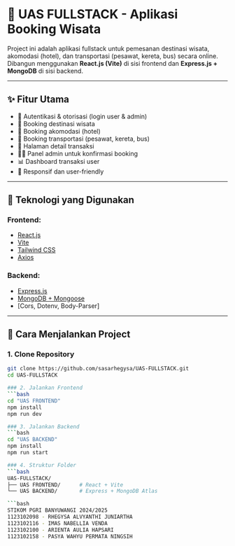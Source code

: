 
# 🧳 UAS FULLSTACK - Aplikasi Booking Wisata

Project ini adalah aplikasi fullstack untuk pemesanan destinasi wisata, akomodasi (hotel), dan transportasi (pesawat, kereta, bus) secara online.  
Dibangun menggunakan **React.js (Vite)** di sisi frontend dan **Express.js + MongoDB** di sisi backend.

---

## ✨ Fitur Utama

- 🔐 Autentikasi & otorisasi (login user & admin)
- 📍 Booking destinasi wisata
- 🏨 Booking akomodasi (hotel)
- 🚗 Booking transportasi (pesawat, kereta, bus)
- 🧾 Halaman detail transaksi
- 👨‍💼 Panel admin untuk konfirmasi booking
- 📊 Dashboard transaksi user
- 📱 Responsif dan user-friendly

---

## 🧰 Teknologi yang Digunakan

### Frontend:
- [React.js](https://reactjs.org/)
- [Vite](https://vitejs.dev/)
- [Tailwind CSS](https://tailwindcss.com/)
- [Axios](https://axios-http.com/)

### Backend:
- [Express.js](https://expressjs.com/)
- [MongoDB + Mongoose](https://mongoosejs.com/)
- [Cors, Dotenv, Body-Parser]

---

## 🚀 Cara Menjalankan Project

### 1. Clone Repository
```bash
git clone https://github.com/sasarhegysa/UAS-FULLSTACK.git
cd UAS-FULLSTACK

### 2. Jalankan Frontend
```bash
cd "UAS FRONTEND"
npm install
npm run dev

### 3. Jalankan Backend
```bash
cd "UAS BACKEND"
npm install
npm run start

### 4. Struktur Folder
```bash
UAS-FULLSTACK/
├── UAS FRONTEND/      # React + Vite
└── UAS BACKEND/       # Express + MongoDB Atlas

```bash
STIKOM PGRI BANYUWANGI 2024/2025
1123102098 - RHEGYSA ALVYANTHI JUNIARTHA
1123102116 - IMAS NABELLIA VENDA
1123102100 - ARIENTA AULIA HAPSARI
1123102158 - PASYA WAHYU PERMATA NINGSIH
